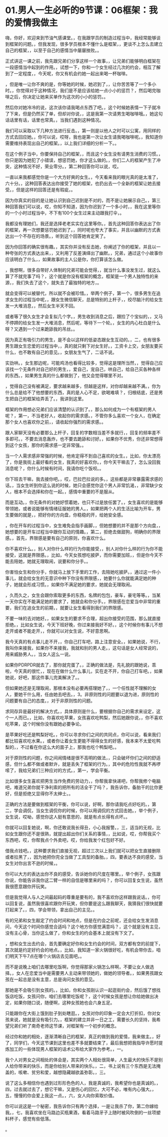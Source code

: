 # 01.男人一生必听的9节课：06框架：我的爱情我做主

嗨，你好，欢迎来到节油气感课堂。，在我跟学员的制造过程当中，我经常能够谈到框架的问题。，但我发现，很多学员根本不懂什么是框架，，更谈不上怎么去建立自己的框架，，以至于自己的感情当中屡屡挫败。。

正式讲这一课之前，我先跟兄弟们分享这样一个故事，，让兄弟们能够明白框架在一段感情当中起到的作用。，试想一下，你和一个女生经过几次的约会，相互了解到了一定程度，，今天呢，你又有机会约她一起出来喝一杯咖啡。

，但是唯一让你不爽的是，你等她的时候，她迟到了，，让你苦苦等了一个多小时。，你觉得对于这种情况，我们是不是应该给她一点小小的惩罚？，然后喝完咖啡之后，你决定让她来买单作为这次的小小的惩罚。。

然后你对她冷冷的说，这次该你请我喝点东西了吧。，这个时候她表情一下子就冷了下来，但是仍然买了单，但却对你说，，这是我第一次请男生喝咖啡哦。，她这句话话里有话，话里也常真。，当我们遇到这种情况。

我们可以采取以下几种方法进行反击。，第一则是以他人之时可以公寓，用同样的方式去回应她。，你可以说，哎呀，我也是第一次让女生请我喝咖啡呢。，我知道你需要维持表现出自己的框架。，以上我们详细的分析一下。。

在这个例子当中，你要保持自己的框架，，而且这个女生没有请男生消费的习惯。，你只是因为她犯了小错误，想惩罚她，你才这么做的。，你们二人的框架产生了冲突，这种情况不好，荣业零分。，第二种回答你可以说，哎。

一直以来我都感觉你是一个大方好爽的女生。，今天看来我的眼光真的是太准了，六十分。，这种回答表达出你接受了她的框架，也扔出去一个全新的框架让她去接受。，但是这样的回答还是有瑕疵，。

因为你真实的目的是让她认识到自己迟到是不对的，而不是让她展示自己。，第三种回答我们可以说，哎，你知不知道，因为你迟到了一个多小时，，我在这里等你的一个小时过程当中，不下有100个女生过来主动跟我打伞，。

我都没有理她们，我还是选择老老实实在这里等你。，首先这种回答你表达出了你的框架，再一次想要惩罚她迟到了。，同时呢也夸大了事实，并且以幽默的方式表达出一个不存在的场景。，听到这个回答她肯定笑了。

因为你回答的确实很有趣。，其实你并没有反击她，你阐述了你的框架，并且以一种夸张的方式表达出来，，又利用了反差演绎出了幽默。，兄弟，通过这个小故事你应该明白了什么，，如果故事的主人公是你，你打算该怎么做。

，我想啊，很多自带好人体制的兄弟可能会觉得，，就当什么事没发生过，就这么算了不就完事了吗？，这个就是你没有框架的概念，框架是一个男人独特性的来源，，我们失去了这个，就失去了最独特的地方，。

就会变得可以被替代，所以就不会被珍惜。，举两个例子，第一个，很多男生在追求女生的过程当中呢，，跟女生微信聊天，总是特别的上杆子，，绞尽脑汁的给女生发一大堆消息，，然后女生半天不回。

或者等了很久女生才会复拟几个字。，男生收到消息之后，跟捡了个宝似的，，又马不停蹄的给女生发一大堆消息，然后呢，等待下一个轮。，女生的内心杜白是什么呀？又遇到一个过来跪舔我的吊丝。。

因为真正有吸引力的男生，是不会以这样的低姿态跟女生互动的。，二，也有很多男生跟女生恋爱的过程当中，，真的就只剩下对女生好。，工资卡上交，女朋友要买什么，也不敢有自己的意见。，女朋友生气了，二话不说。

实劲哄。，女生那边呢，可能鸡汤也看得比较多，觉得这是理所当然，，觉得自己应该找一个无条件对自己好的男生，，爱自己，宠自己，哄自己，给自己买各种各样的东西。，如果男生真的什么都做到了，他又会觉得哪里不对。

，觉得自己没有被满足，要求越来越多，但越是这样，对你却越来越不满。，你为什么总是给不了他想要的东西，真的是人心不足，欲喝难填？，归根结底，还是男生把自己的框架给弄丢了。，我讲到这里。

框架的作用想必兄弟们应该清楚的认识到了。，那么如何成为一个有框架的男人呢？，第一，不当老好人，收起你的需求感。，不管你多么喜欢一个女人，在确定那个女人也喜欢你之前，，请收起你强烈的需求感。。

跟人家聊天没有必要那么上杆子，回复的字数相当差不多就行，，回复的频率差不多即可。，不要去消息轰炸，也不要去跪舔和讨好。，如果你不优秀，你还非常想得到这个女孩，那你的需求感一定非常强。。

当一个人需求感非常强的时候，他肯定得不到自己喜欢的女生。，比如，你太漂亮了，你是我街上最好看的女生，我真的好喜欢你。，你今天干嘛去了，怎么没回我消息呢？，你什么时候有时间，我请你吃个饭呗。。

你下班去干嘛，我去接你吧。，哎，巴拉巴拉说的多。，这些都是非常暴露需求感的话。，当女生听到你这么说的时候，她只会感觉你这个男人非常饥渴，，非常缺少女人，根本不会选择和你在一起。，感情中重要的不是服从。

而是互动。，你无条件的对她好惯着她，也只不过是放任罢了。，女生喜欢的是能够带领她，或者说能够有情绪征服她的男人。，如果把两个人的生活比喻为开车，男生要做的就是，，把好你的方向盘，你稳稳的开，给她安全感。

，你在开车的过程当中，女生难免会指手画脚，，但她想要的并不是那个方向盘，，她想要的是开车过程当中跟你互动的情趣。，第二，拒绝去做甜狗，明确你的界限感。，首先，界限感是要有自己的原则，你喜欢什么。

你不喜欢什么。，别人对你什么样的行为你能接受，，别人对你什么样的行为你不能接受，这就是界限感。，比如，今天女孩想吃披萨，而你需要加班，，但是你今天不能去陪她，她就无理取闹，说要和你分手。。

你害怕女生和你分手，你就马上放下手里的工作，去陪她吃披萨。，通过这一件小事儿，就会给女生的无意识中种下你没有界限感，，她要什么你就能满足她的种子，她就会形成习惯。，如果你不满足她的要求，她就会无理取闹。

，久而久之，女生会跟你索取更多的东西，名牌的包包，豪车，豪宅等等。，当某一天你实在不能满足她的要求了，她就会和你分手。，界限感在恋爱当中非常的重要，我们在追女生的前期，，就要让女生看得到我们的界限感。

不要一味的去对她好。，如果女生的要求不合理，超出你接受的范围，那么就直接拒绝。，比如女生说，今天下班好晚，你过来接我好不好。，这个时候你有事儿不想走开或者不能走开，，你就可以对女生说，不好意思啊。

我今天真的有点事儿走不开，，你自己打车吧，路上注意安全。，如果她说，不行，我叫你来接我，如果你不来接我，我就和别的男人走。，这句话是女人经常说的，用来威胁男人。，当女人这么一说。

如果你PDRPDR就去了，那你就完蛋了。，正确的做法是，先礼貌的跟她说，乖啦，今天真的很忙，，现在在做什么什么事儿，实在走不开，你自己打车吧。，如果她说，好吧，那这件事儿完美解决了。。

但如果她还是无理取闹，那根本没有必要再搭理她了，，一个任性就不理解的女人，要她干什么用，任由她去吧去。，3。非原则性的问题要以退为进，原则性的问题要有自己的态度。，对于非原则性的问题。

求同存异是最好的解决方式。，具体原则是什么，要根据你自己的需求来设定，这个一人而已。，比如，你喜欢吃苹果，女孩喜欢吃鸭梨，然后她跟你说，，你不喜欢吃苹果，这个时候你没有跟她必要争论。

是苹果好吃还是鸭梨好吃。，你可以寻求你们之间的共同点，你可以说，看来我们都比较喜欢吃水果。，或者你让着女生更能不得得女生的好感，我本来不太爱吃鸭梨的，，不过看在你这么大的面子上，那我也吃个鸭梨吧。。

对于原则性的问题，你之间闹情绪是很不高明的做法，，只会破坏你们之间的舒适感，但什么都不做或者默许，就是丢失了框架的行为。，其中的危险性我就不再啰嗦了，我给兄弟们三种应对的方式。，第一，学会平衡。

比如很多女生喜欢把男生当作免费的劳动力，，你帮我拿快递吧，你帮我修个电脑吧，难道兄弟你就干净利索的把所有的活全干了吗？，我告诉你，备胎干的比你更好，但是拒绝又显得你不太绅士。。

正确的方法是要做到框架的平衡，你可以说，好啊，那你请我吃点好吃的。，第二，学会调侃，当女生调侃你的时候，你可以用调侃的方式回击她。，举个例子，女生说，哎呦，感觉你这人挺有意思的，就是有点长得有点坏。。

你就可以回复她说，啊，你还敢说我长得丑，小心我报警。，三，适当的无视，比如女生跟你还不是很熟，就提出超出你们关系的事情，，比如说，哎，你帮我买个东西吧，哎，你帮我点个外卖吧，哎，你给我发个红包好不好。

借我点钱吧。，这种要求我们直接无视，超过三次以上我们就可以把女生直接删除或者拉黑了，，因为她把你完全当做了工具型的备胎。，四，要表达不良的感受，当女生对你出言不逊的时候，。

你可以大方的表达出你不良的感受，告诉她你的尺度在哪里。，举个例子，女孩跟你说，你能告诉我你这二臂一样的自信是哪里来的吗？，你可以回复女生说，虽然我很愿意跟你开玩笑。

但是我觉得人与人之间最起码的尊重是要有的，我不喜欢你这样跟我说话。，你可以回复说，虽然我很喜欢跟你开玩笑，但你要是这么跟我聊天，我猜我们很快就要打起来了。，四，学会带领，拿出自己的主见。。

有的兄弟和女生敲定了约会时间和地点，但是在约会之前呢，还会给女生发消息问，今天这个时间你感觉合适吗？这个地方你感觉满意吗？，这个就是没有主见，没有主心骨，当你这么做了，你和女生的约会基本上就没有下文了。

，想和女生出去约会，首先要确定好你和女生约会的时间，双方都有空的前提下，其次就是约定好约会的地点。，比如，我知道一家火锅很好吃，有机会带你去，咱们明天下午7点在哪个火锅店去见面吧。。

而不是说晚上咱们去哪里吃饭啊，你觉得那家火锅怎么样啊，不要让女人做选择。，女人在恋爱当中是需要男人主动来带领她的，做她的领导者。，如果男孩跟女孩在一起总是没有主意，总是询问女孩的意见。

那她是不会吸引到女孩的。，比如，你和女孩刚认识一起逛街约会，然后饿了想找饭店吃饭，女孩问你，咱们去哪里吃饭呢？，这个时候女孩是想让你给她做出决定，如果你随口说，随便啊，这种女孩她也会六身五足。

只能跟你在大街上饿到肚子到处瞎逛。，女孩对你的印象一定会大打折扣，你对女孩来说，她就是没有吸引力。，框架的建立并非一日之工，需要长久的坚持，我希望兄弟们听了南奇老师这节课，对框架有一个初步的概念。

经过你和她的相处，逐渐清晰自己的框架，真正的做到我的爱情，我来做主。，好了，同学们，今天这节课到这里也差不多就要结束了，最后我想把我指导许愿时提炼加工的一些体现男人框架的话术公布给大家作为参考。，一。

我个人对男女之间相处的体会是，其实两个人相处很简单，人生最大的快乐不是别人给你带来的快乐，而是你给别人带来的快乐。，二，书上说有三个东西是无法掩盖的，咳嗽、贫穷和爱，越想隐藏越欲盖弥彰。，三。

说了这么多相信你也遇到过形形色色的人，我是真诚的，我希望你也是真诚的。，四，过去就过去了，想它干嘛，又是伤心的回忆，大可不必，唯有内心强大。，五，慢慢的你会爱上我这一点。，六，女人向你索取价值。

你可以说这是一个秘密，我告诉你只有两个选择，一是让我杀了你，第二你嫁给我。，七，我喜欢坐在马路边买瓶果酒，看着马路牙子上随时被风吹倒的一丝项塑料杯子，感觉有些低落。

。